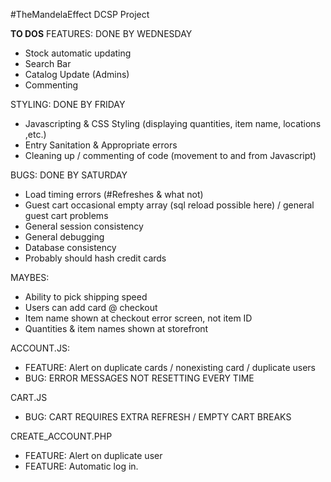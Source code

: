 #TheMandelaEffect
DCSP Project

**TO DOS**
FEATURES: DONE BY WEDNESDAY
- Stock automatic updating
- Search Bar
- Catalog Update (Admins)
- Commenting

STYLING: DONE BY FRIDAY
- Javascripting & CSS Styling (displaying quantities, item name, locations ,etc.)
- Entry Sanitation & Appropriate errors
- Cleaning up / commenting of code (movement to and from Javascript)

BUGS: DONE BY SATURDAY
- Load timing errors (#Refreshes & what not)
- Guest cart occasional empty array (sql reload possible here) / general guest cart problems
- General session consistency
- General debugging 
- Database consistency
- Probably should hash credit cards

MAYBES:
- Ability to pick shipping speed
- Users can add card @ checkout
- Item name shown at checkout error screen, not item ID
- Quantities & item names shown at storefront

ACCOUNT.JS:
- FEATURE: Alert on duplicate cards / nonexisting card / duplicate users
- BUG: ERROR MESSAGES NOT RESETTING EVERY TIME

CART.JS
- BUG: CART REQUIRES EXTRA REFRESH / EMPTY CART BREAKS

CREATE_ACCOUNT.PHP
- FEATURE: Alert on duplicate user
- FEATURE: Automatic log in.